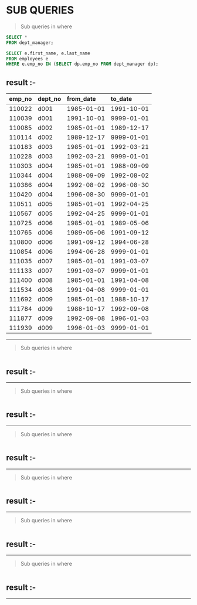 # SUB QUERIES

>Sub queries in where 

```sql 
SELECT *
FROM dept_manager;

SELECT e.first_name, e.last_name
FROM employees e
WHERE e.emp_no IN (SELECT dp.emp_no FROM dept_manager dp);


```
## **result** :-

| emp\_no | dept\_no | from\_date | to\_date |
| :--- | :--- | :--- | :--- |
| 110022 | d001 | 1985-01-01 | 1991-10-01 |
| 110039 | d001 | 1991-10-01 | 9999-01-01 |
| 110085 | d002 | 1985-01-01 | 1989-12-17 |
| 110114 | d002 | 1989-12-17 | 9999-01-01 |
| 110183 | d003 | 1985-01-01 | 1992-03-21 |
| 110228 | d003 | 1992-03-21 | 9999-01-01 |
| 110303 | d004 | 1985-01-01 | 1988-09-09 |
| 110344 | d004 | 1988-09-09 | 1992-08-02 |
| 110386 | d004 | 1992-08-02 | 1996-08-30 |
| 110420 | d004 | 1996-08-30 | 9999-01-01 |
| 110511 | d005 | 1985-01-01 | 1992-04-25 |
| 110567 | d005 | 1992-04-25 | 9999-01-01 |
| 110725 | d006 | 1985-01-01 | 1989-05-06 |
| 110765 | d006 | 1989-05-06 | 1991-09-12 |
| 110800 | d006 | 1991-09-12 | 1994-06-28 |
| 110854 | d006 | 1994-06-28 | 9999-01-01 |
| 111035 | d007 | 1985-01-01 | 1991-03-07 |
| 111133 | d007 | 1991-03-07 | 9999-01-01 |
| 111400 | d008 | 1985-01-01 | 1991-04-08 |
| 111534 | d008 | 1991-04-08 | 9999-01-01 |
| 111692 | d009 | 1985-01-01 | 1988-10-17 |
| 111784 | d009 | 1988-10-17 | 1992-09-08 |
| 111877 | d009 | 1992-09-08 | 1996-01-03 |
| 111939 | d009 | 1996-01-03 | 9999-01-01 |

---


>Sub queries in where 

```sql 


```
## **result** :-



---
>Sub queries in where 

```sql 


```
## **result** :-



---
>Sub queries in where 

```sql 


```
## **result** :-



---
>Sub queries in where 

```sql 


```
## **result** :-



---
>Sub queries in where 

```sql 


```
## **result** :-



---
>Sub queries in where 

```sql 


```
## **result** :-



---